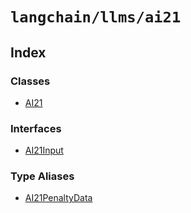 `langchain/llms/ai21`
=====================

Index[​](#index "Direct link to Index")
---------------------------------------

### Classes[​](#classes "Direct link to Classes")

*   [AI21](/docs/api/llms_ai21/classes/AI21)

### Interfaces[​](#interfaces "Direct link to Interfaces")

*   [AI21Input](/docs/api/llms_ai21/interfaces/AI21Input)

### Type Aliases[​](#type-aliases "Direct link to Type Aliases")

*   [AI21PenaltyData](/docs/api/llms_ai21/types/AI21PenaltyData)